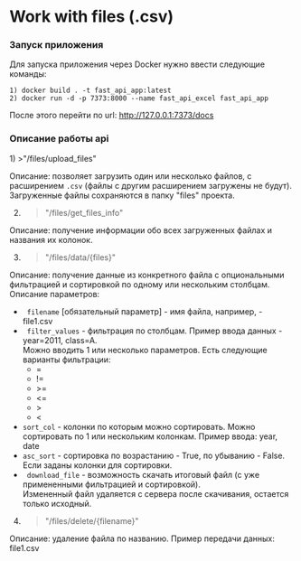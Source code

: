 # Work with files (.csv)

<h3>Запуск приложения</h3>
Для запуска приложения через Docker нужно ввести следующие команды:

```
1) docker build . -t fast_api_app:latest 
2) docker run -d -p 7373:8000 --name fast_api_excel fast_api_app
```

После этого перейти по url: http://127.0.0.1:7373/docs

<h3>Описание работы api</h3>
1) >"/files/upload_files"
   
Описание: позволяет загрузить один или несколько файлов, с расширением ```.csv``` (файлы с другим расширением 
   загружены не будут).  
Загруженные файлы сохраняются в папку "files" проекта.

2) >"/files/get_files_info"

Описание: получение информации обо всех загруженных файлах и названия их колонок.  

3) >"/files/data/{files}"
   
Описание: получение данные из конкретного файла с опциональными фильтрацией и 
   сортировкой по одному или нескольким столбцам.  
Описание параметров:
- ``` filename``` [обязательный параметр] - имя файла, например, - file1.csv
- ``` filter_values``` - фильтрация по столбцам. Пример ввода данных - year=2011, class=A.  
Можно вводить 1 или несколько параметров. Есть следующие варианты фильтрации:  
  - =
  - !=
  - \>=
  - <=
  - \>
  - <
- ``` sort_col ``` - колонки по которым можно сортировать. Можно сортировать по 1 или нескольким колонкам. Пример 
  ввода: year, date
- ``` asc_sort ``` - сортировка по возрастанию - True, по убыванию - False. Если заданы колонки для сортировки.
- ``` download_file``` - возможность скачать итоговый файл (с уже примененными фильтрацией и сортировкой).  
Измененный файл удаляется с сервера после скачивания, остается только исходный.

4) >"/files/delete/{filename}"

Описание: удаление файла по названию. Пример передачи данных: file1.csv